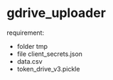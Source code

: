 # gdrive_uploader

requirement:

- folder tmp
- file client_secrets.json
- data.csv
- token_drive_v3.pickle
